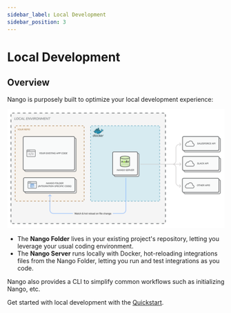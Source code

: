 ```yaml
---
sidebar_label: Local Development
sidebar_position: 3
---
```


# Local Development

## Overview

Nango is purposely built to optimize your local development experience:

![Local development](/img/local-development.png)

- The **Nango Folder** lives in your existing project's repository, letting you leverage your usual coding environment.
- The **Nango Server** runs locally with Docker, hot-reloading integrations files from the Nango Folder, letting you run and test integrations as you code.

Nango also provides a CLI to simplify common workflows such as initializing Nango, etc. 

Get started with local development with the [Quickstart](quick-start/quickstart-node.md).